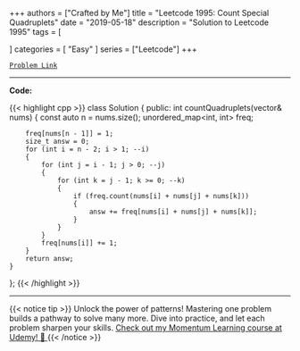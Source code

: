 
+++
authors = ["Crafted by Me"]
title = "Leetcode 1995: Count Special Quadruplets"
date = "2019-05-18"
description = "Solution to Leetcode 1995"
tags = [
    
]
categories = [
    "Easy"
]
series = ["Leetcode"]
+++



[`Problem Link`](https://leetcode.com/problems/count-special-quadruplets/description/)

---

**Code:**

{{< highlight cpp >}}
class Solution {
public:
    int countQuadruplets(vector<int>& nums) {
        const auto n = nums.size();
        unordered_map<int, int> freq;
        
        freq[nums[n - 1]] = 1;
        size_t answ = 0;
        for (int i = n - 2; i > 1; --i)
        {
            for (int j = i - 1; j > 0; --j)
            {
                for (int k = j - 1; k >= 0; --k)
                {
                    if (freq.count(nums[i] + nums[j] + nums[k]))
                    {
                        answ += freq[nums[i] + nums[j] + nums[k]];
                    }
                }
            }
            freq[nums[i]] += 1;
        }
        return answ;
    }
};
{{< /highlight >}}


---


{{< notice tip >}}
Unlock the power of patterns! Mastering one problem builds a pathway to solve many more. Dive into practice, and let each problem sharpen your skills. [Check out my Momentum Learning course at Udemy! 🚀 ](https://www.udemy.com/course/algorithms-and-data-structures-in-cpp/)
{{< /notice >}}

